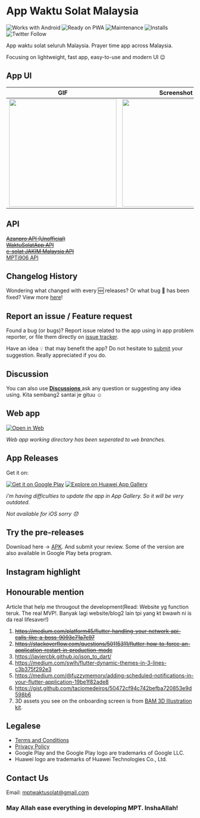 # App Waktu Solat Malaysia

![Works with Android](https://img.shields.io/badge/Works_with-Android-green?style=flat-square)
![Ready on PWA](https://img.shields.io/badge/Ready%20on-PWA-5a0fc8)
![Maintenance](https://img.shields.io/maintenance/yes/2021?style=flat-square)
![Installs](https://img.shields.io/badge/installs-20k+-orange)
![Twitter Follow](https://img.shields.io/twitter/follow/iqfareez?label=Follow&style=social)

App waktu solat seluruh Malaysia. Prayer time app across Malaysia.

Focusing on lightweight, fast app, easy-to-use and modern UI :wink:

## App UI

| GIF                                                                                                                                        | Screenshot                                                                                                                                 |
| ------------------------------------------------------------------------------------------------------------------------------------------ | ------------------------------------------------------------------------------------------------------------------------------------------ |
| <img src="https://user-images.githubusercontent.com/60868965/94505796-77702c00-023e-11eb-8973-d8050f8ad369.gif" heigth="512" width="288"/> | <img src="https://user-images.githubusercontent.com/60868965/94504603-c36da180-023b-11eb-9c8e-97b63557ec5b.jpg" heigth="512" width="288"/> |

## API

[~~Azanpro API (Unofficial)~~](https://api.azanpro.com/)\
[~~WaktuSolatApp API~~](https://waktusolatapp.com/)\
[~~e-solat JAKIM Malaysia API~~](https://www.e-solat.gov.my/index.php?r=esolatApi/takwimsolat&period=month&zone=SGR01)\
[MPTi906 API](https://mpt.i906.my/)

## Changelog History

Wondering what changed with every :new: releases? Or what bug :bug: has been fixed? View more [here](https://telegra.ph/MPT-Changelogs---Malaysia-Prayer-Time-Flutter-07-20)!

## Report an issue / Feature request

Found a bug (or bugs)? Report issue related to the app using in app problem reporter, or file them directly on [issue tracker](https://github.com/iqfareez/app_waktu_solat_malaysia/issues).

Have an idea :bulb: that may benefit the app? Do not hesitate to [submit](https://github.com/iqfareez/app_waktu_solat_malaysia/issues) your suggestion. Really appreciated if you do.

## Discussion

You can also use [**Discussions** ](https://github.com/iqfareez/app_waktu_solat_malaysia/discussions) ask any question or suggesting any idea using. Kita sembang2 santai je gituu :relaxed:

## Web app

<a href='https://waktusolat.web.app/'><img alt='Open in Web' src='https://user-images.githubusercontent.com/60868965/99348515-bc2a5200-28d4-11eb-8d34-ac47f3e11f3d.png' style="max-width:45%;"/></a>

_Web app working directory has been seperated to `web` branches._

<!-- https://github.com/webmaxru/progressive-web-apps-logo -->

## App Releases

Get it on:

<!-- - [Google Play Store](https://play.google.com/store/apps/details?id=live.iqfareez.waktusolatmalaysia)
- Huawei App Gallery _(coming soon)_ -->

<a href='https://play.google.com/store/apps/details?id=live.iqfareez.waktusolatmalaysia&pcampaignid=pcampaignidMKT-Other-global-all-co-prtnr-py-PartBadge-Mar2515-1'><img alt='Get it on Google Play' src='https://play.google.com/intl/en_us/badges/static/images/badges/en_badge_web_generic.png' style="max-width:55%;"/></a>
<a href='https://appgallery.cloud.huawei.com/ag/n/app/C102547121?channelId=github&id=b4b4309a3f5a46cfabca1672b917609b&s=75C9C29E4E75B1193F97FCAB29C7789774C16C7625285C7D8F38ED8609BD6B70&detailType=0&v='><img alt='Explore on Huawei App Gallery' src='https://huaweimobileservices.com/wp-content/uploads/2019/12/AppGallery_DownlaodBadge_ENG.png' style="max-width:55%;"/></a>

_i'm having difficulties to update the app in App Gallery. So it will be very outdated._

_Not available for iOS sorry :disappointed:_

## Try the pre-releases

Download here -> [APK](https://github.com/iqfareez/app_waktu_solat_malaysia/releases).
And submit your review. Some of the version are also available in Google Play beta program.

## Instagram highlight

## Honourable mention

Article that help me througout the development(Read: Website yg function teruk. The real MVP!. Banyak lagi website/blog2 lain tpi yang kt bwawh ni is da real lifesaver!)

1. ~~https://medium.com/platform45/flutter-handling-your-network-api-calls-like-a-boss-9093c71a7c97~~
2. ~~https://stackoverflow.com/questions/50115311/flutter-how-to-force-an-application-restart-in-production-mode~~
3. https://javiercbk.github.io/json_to_dart/
4. https://medium.com/swlh/flutter-dynamic-themes-in-3-lines-c3b375f292e3
5. https://medium.com/@fuzzymemory/adding-scheduled-notifications-in-your-flutter-application-19be1f82ade8
6. https://gist.github.com/taciomedeiros/50472cf94c742befba720853e9d598b6
7. 3D assets you see on the onboarding screen is from [BAM 3D Illustration kit](https://www.uistore.design/items/bam-free-3d-illustration-kit/).

<!-- ## Attribution

<div>Icons made by <a href="https://www.flaticon.com/authors/freepik" title="Freepik">Freepik</a> from <a href="https://www.flaticon.com/" title="Flaticon">www.flaticon.com</a></div> -->

## Legalese

- [Terms and Conditions](https://telegra.ph/MPT-Terms-07-24)
- [Privacy Policy](https://telegra.ph/MPT-Privacy-Policy-07-24)
- Google Play and the Google Play logo are trademarks of Google LLC.
- Huawei logo are trademarks of Huawei Technologies Co., Ltd.

<!-- **No redistruba -->

## Contact Us

Email: mptwaktusolat@gmail.com

### May Allah ease everything in developing MPT. InshaAllah!

